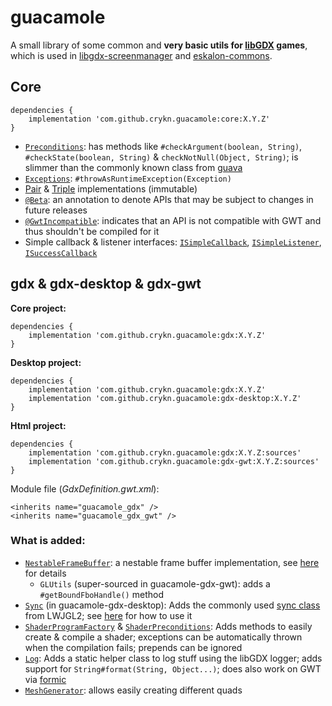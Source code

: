 # guacamole

A small library of some common and **very basic utils for [libGDX](https://github.com/libgdx/libgdx) games**, which is used in [libgdx-screenmanager](https://github.com/crykn/libgdx-screenmanager) and [eskalon-commons](https://github.com/eskalon/eskalon-commons).

## Core 

```
dependencies {
    implementation 'com.github.crykn.guacamole:core:X.Y.Z'
}
```

* [`Preconditions`](https://github.com/crykn/guacamole/blob/master/core/src/main/java/de/damios/guacamole/Preconditions.java): has methods like `#checkArgument(boolean, String)`, `#checkState(boolean, String)` & `checkNotNull(Object, String)`; is slimmer than the commonly known class from [guava](https://github.com/google/guava/wiki/PreconditionsExplained)
* [`Exceptions`](https://github.com/crykn/guacamole/blob/master/core/src/main/java/de/damios/guacamole/Exceptions.java): `#throwAsRuntimeException(Exception)`
* [Pair](https://github.com/crykn/guacamole/blob/master/core/src/main/java/de/damios/guacamole/tuple/Pair.java) & [Triple](https://github.com/crykn/guacamole/blob/master/core/src/main/java/de/damios/guacamole/tuple/Triple.java) implementations (immutable)
* [`@Beta`](https://github.com/crykn/guacamole/blob/master/core/src/main/java/de/damios/guacamole/annotations/Beta.java): an annotation to denote APIs that may be subject to changes in future releases
* [`@GwtIncompatible`](https://github.com/crykn/guacamole/blob/master/core/src/main/java/de/damios/guacamole/annotations/GwtIncompatible.java): indicates that an API is not compatible with GWT and thus shouldn't be compiled for it
* Simple callback & listener interfaces: [`ISimpleCallback`](https://github.com/crykn/guacamole/blob/master/core/src/main/java/de/damios/guacamole/ISimpleCallback.java), [`ISimpleListener`](https://github.com/crykn/guacamole/blob/master/core/src/main/java/de/damios/guacamole/ISimpleListener.java), [`ISuccessCallback`](https://github.com/crykn/guacamole/blob/master/core/src/main/java/de/damios/guacamole/ISuccessCallback.java)

## gdx & gdx-desktop & gdx-gwt

**Core project:**

```
dependencies {
    implementation 'com.github.crykn.guacamole:gdx:X.Y.Z'
}
```

**Desktop project:**

```
dependencies {
    implementation 'com.github.crykn.guacamole:gdx:X.Y.Z'
    implementation 'com.github.crykn.guacamole:gdx-desktop:X.Y.Z'
}
```

**Html project:**

```
dependencies {
    implementation 'com.github.crykn.guacamole:gdx:X.Y.Z:sources'
    implementation 'com.github.crykn.guacamole:gdx-gwt:X.Y.Z:sources'
}
```

Module file (_GdxDefinition.gwt.xml_):

```
<inherits name="guacamole_gdx" />	
<inherits name="guacamole_gdx_gwt" />
```

### What is added:

* [`NestableFrameBuffer`](https://github.com/crykn/guacamole/blob/master/gdx/src/main/java/de/damios/guacamole/gdx/NestableFrameBuffer.java): a nestable frame buffer implementation, see [here](https://github.com/crykn/libgdx-screenmanager/wiki/Custom-FrameBuffer-implementation) for details
   * `GLUtils` (super-sourced in guacamole-gdx-gwt):  adds a `#getBoundFboHandle()` method
* [`Sync`](https://github.com/crykn/guacamole/blob/master/gdx-desktop/src/main/java/de/damios/guacamole/gdx/Sync.java) (in guacamole-gdx-desktop): Adds the commonly used [sync class](http://forum.lwjgl.org/index.php?topic=6582.msg34846#msg34846) from LWJGL2; see [here](https://github.com/crykn/guacamole/wiki/Sync-usage) for how to use it
* [`ShaderProgramFactory`](https://github.com/crykn/guacamole/blob/master/gdx/src/main/java/de/damios/guacamole/gdx/ShaderProgramFactory.java) & [`ShaderPreconditions`](https://github.com/crykn/guacamole/blob/master/gdx/src/main/java/de/damios/guacamole/gdx/ShaderProgramFactory.java#L107): Adds methods to easily create & compile a shader; exceptions can be automatically thrown when the compilation fails; prepends can be ignored
* [`Log`](https://github.com/crykn/guacamole/blob/master/gdx/src/main/java/de/damios/guacamole/gdx/Log.java): Adds a static helper class to log stuff using the libGDX logger; adds support for `String#format(String, Object...)`; does also work on GWT via [formic](https://github.com/tommyettinger/formic)
* [`MeshGenerator`](https://github.com/crykn/guacamole/blob/master/gdx/src/main/java/de/damios/guacamole/gdx/MeshGenerator.java): allows easily creating different quads

